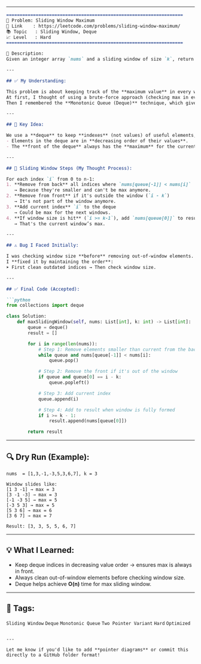 
---

````markdown
==================================================================
🧩 Problem: Sliding Window Maximum
🔗 Link    : https://leetcode.com/problems/sliding-window-maximum/
📚 Topic   : Sliding Window, Deque
📈 Level   : Hard
==================================================================

📄 Description:
Given an integer array `nums` and a sliding window of size `k`, return the maximum value in each window as it slides from left to right.

---

## ✅ My Understanding:

This problem is about keeping track of the **maximum value** in every window of size `k` as we slide from the start to the end of the array.  
At first, I thought of using a brute-force approach (checking max in every window), but that's **too slow** – O(n*k).  
Then I remembered the **Monotonic Queue (Deque)** technique, which gives us O(n) time.

---

## 🧠 Key Idea:

We use a **deque** to keep **indexes** (not values) of useful elements, such that:
- Elements in the deque are in **decreasing order of their values**.
- The **front of the deque** always has the **maximum** for the current window.

---

## 🔄 Sliding Window Steps (My Thought Process):

For each index `i` from 0 to n-1:
1. **Remove from back** all indices where `nums[queue[-1]] < nums[i]`  
   → Because they're smaller and can't be max anymore.
2. **Remove from front** if it's outside the window (`i - k`)  
   → It's not part of the window anymore.
3. **Add current index** `i` to the deque  
   → Could be max for the next windows.
4. **If window size is hit** (`i >= k-1`), add `nums[queue[0]]` to result  
   → That's the current window’s max.

---

## ⚠️ Bug I Faced Initially:

I was checking window size **before** removing out-of-window elements. That caused wrong maximums in some windows.  
I **fixed it by maintaining the order**:  
➤ First clean outdated indices → Then check window size.

---

## ✅ Final Code (Accepted):

```python
from collections import deque

class Solution:
    def maxSlidingWindow(self, nums: List[int], k: int) -> List[int]:
        queue = deque()
        result = []

        for i in range(len(nums)):
            # Step 1: Remove elements smaller than current from the back
            while queue and nums[queue[-1]] < nums[i]:
                queue.pop()

            # Step 2: Remove the front if it's out of the window
            if queue and queue[0] == i - k:
                queue.popleft()

            # Step 3: Add current index
            queue.append(i)

            # Step 4: Add to result when window is fully formed
            if i >= k - 1:
                result.append(nums[queue[0]])

        return result
````

---

## 🔍 Dry Run (Example):

```
nums  = [1,3,-1,-3,5,3,6,7], k = 3

Window slides like:
[1 3 -1] → max = 3  
[3 -1 -3] → max = 3  
[-1 -3 5] → max = 5  
[-3 5 3] → max = 5  
[5 3 6] → max = 6  
[3 6 7] → max = 7  

Result: [3, 3, 5, 5, 6, 7]
```

---

## 💡 What I Learned:

* Keep deque indices in decreasing value order → ensures max is always in front.
* Always clean out-of-window elements before checking window size.
* Deque helps achieve **O(n)** time for max sliding window.

---

## 📌 Tags:

`Sliding Window` `Deque` `Monotonic Queue` `Two Pointer Variant` `Hard` `Optimized`

```

---

Let me know if you'd like to add **pointer diagrams** or commit this directly to a GitHub folder format!
```
